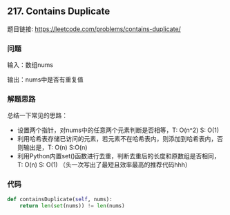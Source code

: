 ## 217. Contains Duplicate

题目链接: https://leetcode.com/problems/contains-duplicate/

### 问题
输入：数组nums

输出：nums中是否有重复值

### 解题思路
总结一下常见的思路：
* 设置两个指针，对nums中的任意两个元素判断是否相等，T: O(n^2) S: O(1)
* 利用哈希表存储已访问的元素，若元素不在哈希表内，则添加到哈希表内，否则输出是，T: O(n) S:O(n)
* 利用Python内置set()函数进行去重，判断去重后的长度和原数组是否相同，T: O(n) S: O(1) （头一次写出了最短且效率最高的推荐代码hhh）

### 代码

```Python
def containsDuplicate(self, nums):
    return len(set(nums)) != len(nums)
```
